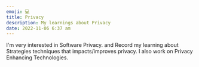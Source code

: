 ```yaml
---
emoji: 💻
title: Privacy
description: My learnings about Privacy 
date: 2022-11-06 6:37 am
---
```


I'm very interested in Software Privacy. and Record my learning about Strategies techniques that impacts/improves privacy.
I also work on Privacy Enhancing Technologies.

